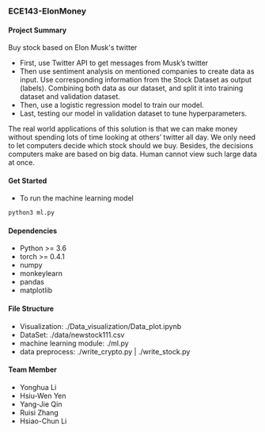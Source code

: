 ### ECE143-ElonMoney

#### Project Summary

Buy stock based on Elon Musk's twitter

* First, use Twitter API to get messages from Musk’s twitter
* Then use sentiment analysis on mentioned companies to create data as input. Use corresponding information from the Stock Dataset as output (labels). Combining both data as our dataset, and split it into training dataset and validation dataset.
* Then, use a logistic regression model to train our model. 
* Last, testing our model in validation dataset to tune hyperparameters.

The real world applications of this solution is that we can make money without spending lots of time looking at others’ twitter all day. We only need to let computers decide which stock should we buy. Besides, the decisions computers make are based on big data. Human cannot view such large data at once. 

#### Get Started

* To run the machine learning model

```bash
python3 ml.py
```

#### Dependencies

* Python >= 3.6
* torch >= 0.4.1
* numpy
* monkeylearn
* pandas
* matplotlib

#### File Structure

* Visualization: ./Data\_visualization/Data\_plot.ipynb
* DataSet: ./data/newstock111.csv
* machine learning module: ./ml.py
* data preprocess: ./write\_crypto.py | ./write\_stock.py

#### Team Member

*  Yonghua Li
*  Hsiu-Wen Yen
*  Yang-Jie Qin
*  Ruisi Zhang
*  Hsiao-Chun Li


